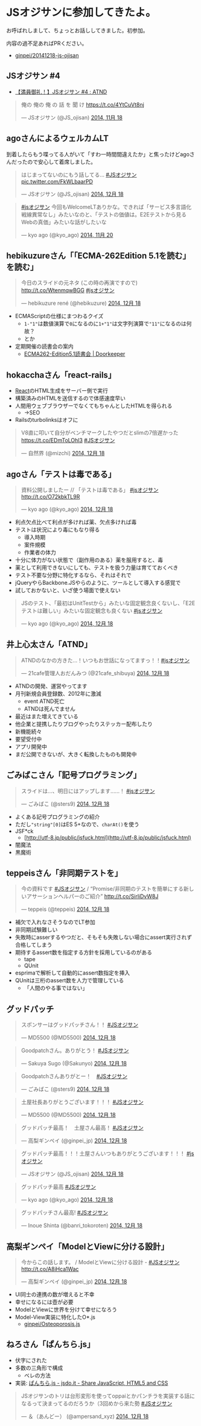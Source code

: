 # JSオジサンに参加してきたよ。

お呼ばれしまして、ちょっとお話ししてきました。初参加。

内容の過不足あればPRください。

* [ginpei/20141218-js-ojisan](https://github.com/ginpei/20141218-js-ojisan)

## JSオジサン #4

* [【満員御礼！】JSオジサン #4 : ATND](https://atnd.org/events/59358)

<blockquote class="twitter-tweet" lang="ja"><p>俺の&#10;&#10;俺の&#10;&#10;俺&#10;の&#10;話&#10;を&#10;聞&#10;け&#10;&#10;<a href="https://t.co/4YtCuVt8nj">https://t.co/4YtCuVt8nj</a></p>&mdash; JSオジサン (@JS_ojisan) <a href="https://twitter.com/JS_ojisan/status/534682258930532352">2014, 11月 18</a></blockquote>
<script async src="//platform.twitter.com/widgets.js" charset="utf-8"></script>

## agoさんによるウェルカムLT

到着したらもう喋ってる人がいて「すわ一時間間違えたか」と焦ったけどagoさんだったので安心して着席しました。

<blockquote class="twitter-tweet" lang="ja"><p>はじまってないのにもう話してる… <a href="https://twitter.com/hashtag/JS%E3%82%AA%E3%82%B8%E3%82%B5%E3%83%B3?src=hash">#JSオジサン</a> <a href="http://t.co/FkWLbaarPD">pic.twitter.com/FkWLbaarPD</a></p>&mdash; JSオジサン (@JS_ojisan) <a href="https://twitter.com/JS_ojisan/status/545531867919687681">2014, 12月 18</a></blockquote>

<blockquote class="twitter-tweet" lang="ja"><p><a href="https://twitter.com/hashtag/js%E3%82%AA%E3%82%B8%E3%82%B5%E3%83%B3?src=hash">#jsオジサン</a> 今回もWelcomeLTありかな。できれば「サービス多言語化戦線異常なし」みたいなのと、「テストの価値は。E2Eテストから見るWebの真価」みたいな話がしたいな</p>&mdash; kyo ago (@kyo_ago) <a href="https://twitter.com/kyo_ago/status/535446927064580096">2014, 11月 20</a></blockquote>

## hebikuzureさん「「ECMA-262Edition 5.1を読む」を読む」

<blockquote class="twitter-tweet" lang="ja"><p>今日のスライドの元ネタ (この時の再演ですので)  <a href="http://t.co/WtenmqwBGG">http://t.co/WtenmqwBGG</a> <a href="https://twitter.com/hashtag/js%E3%82%AA%E3%82%B8%E3%82%B5%E3%83%B3?src=hash">#jsオジサン</a></p>&mdash; hebikuzure rené (@hebikuzure) <a href="https://twitter.com/hebikuzure/status/545586170441113601">2014, 12月 18</a></blockquote>

* ECMAScriptの仕様にまつわるクイズ
	* `1-"1"`は数値演算で`0`になるのに`1+"1"`は文字列演算で`"11"`になるのは何故？
	* とか
* 定期開催の読書会の案内
	* [ECMA262-Edition5.1読書会 | Doorkeeper](http://ecma262reading.doorkeeper.jp/)

## hokacchaさん「react-rails」

* [React](http://facebook.github.io/react/)のHTML生成をサーバー側で実行
* 構築済みのHTMLを送信するので体感速度早い
* 人間用ウェブブラウザーでなくてもちゃんとしたHTMLを得られる
	* →SEO
* Railsのturbolinksはオフに

<blockquote class="twitter-tweet" data-cards="hidden" lang="ja"><p>V8直に叩いて自分がベンチマークしたやつだとslimの7倍遅かった <a href="https://t.co/EDmToLOhl3">https://t.co/EDmToLOhl3</a> <a href="https://twitter.com/hashtag/JS%E3%82%AA%E3%82%B8%E3%82%B5%E3%83%B3?src=hash">#JSオジサン</a></p>&mdash; 自然界 (@mizchi) <a href="https://twitter.com/mizchi/status/545540424736055296">2014, 12月 18</a></blockquote>

## agoさん「テストは毒である」

<blockquote class="twitter-tweet" lang="ja"><p>資料公開しましたー // 「テストは毒である」 <a href="https://twitter.com/hashtag/js%E3%82%AA%E3%82%B8%E3%82%B5%E3%83%B3?src=hash">#jsオジサン</a> <a href="http://t.co/O72kbkTL9R">http://t.co/O72kbkTL9R</a></p>&mdash; kyo ago (@kyo_ago) <a href="https://twitter.com/kyo_ago/status/545548588114141184">2014, 12月 18</a></blockquote>

* 利点欠点比べて利点が多ければ薬、欠点多ければ毒
* テストは状況により毒にもなり得る
	*	導入時期
	* 案件規模
	* 作業者の体力
* 十分に体力がない状態で（副作用のある）薬を服用すると、毒
* 薬として利用できないにしても、テストを扱う力量は育てておくべき
* テスト不要な分野に特化するなら、それはそれで
* jQueryやらBackbone.JSやらのように、ツールとして導入する感覚で
* 試しておかないと、いざ使う場面で使えない

<blockquote class="twitter-tweet" lang="ja"><p>JSのテスト、「最初はUnitTestから」みたいな固定観念良くないし、「E2Eテストは難しい」みたいな固定観念も良くない <a href="https://twitter.com/hashtag/js%E3%82%AA%E3%82%B8%E3%82%B5%E3%83%B3?src=hash">#jsオジサン</a></p>&mdash; kyo ago (@kyo_ago) <a href="https://twitter.com/kyo_ago/status/545545817444986881">2014, 12月 18</a></blockquote>

## 井上心太さん「ATND」

<blockquote class="twitter-tweet" lang="ja"><p>ATNDのなかの方きた…！いつもお世話になってますっ！！<a href="https://twitter.com/hashtag/js%E3%82%AA%E3%82%B8%E3%82%B5%E3%83%B3?src=hash">#jsオジサン</a></p>&mdash; 21cafe管理人おだんみつ (@21cafe_shibuya) <a href="https://twitter.com/21cafe_shibuya/status/545545089338982400">2014, 12月 18</a></blockquote>

* ATNDの開発、運営やってます
* 月刊新規会員登録数、2012年に激減
	* event ATND死亡
	* ATNDは死んでません
* 最近はまた増えてきている
* 他企業と提携したりブログやったりステッカー配布したり
* 新機能続々
* 要望受付中
* アプリ開発中
* まだ公開できないが、大きく転換したものも開発中

## ごみばこさん「記号プログラミング」

<blockquote class="twitter-tweet" lang="ja"><p>スライドは…、明日にはアップします……！ <a href="https://twitter.com/hashtag/js%E3%82%AA%E3%82%B8%E3%82%B5%E3%83%B3?src=hash">#jsオジサン</a></p>&mdash; ごみばこ (@sters9) <a href="https://twitter.com/sters9/status/545585024926371840">2014, 12月 18</a></blockquote>

* よくある記号プログラミングの紹介
* ただし`"string"[0]`はES 5+なので、`charAt()`を使う
* JSF\*ck
	* [http://utf-8.jp/public/jsfuck.html](http://utf-8.jp/public/jsfuck.html)
* 闇魔法
* 黒魔術

## teppeisさん「非同期テストを」

<blockquote class="twitter-tweet" lang="ja"><p>今の資料です <a href="https://twitter.com/hashtag/JS%E3%82%AA%E3%82%B8%E3%82%B5%E3%83%B3?src=hash">#JSオジサン</a> / “Promise/非同期のテストを簡単にする新しいアサーションヘルパーのご紹介” <a href="http://t.co/SirliDvW8J">http://t.co/SirliDvW8J</a></p>&mdash; teppeis (@teppeis) <a href="https://twitter.com/teppeis/status/545550720057868289">2014, 12月 18</a></blockquote>

* 補欠で入れなさそうなのでLT参加
* 非同期試験難しい
* 失敗時にasserするやつだと、そもそも失敗しない場合にassert実行されず合格してしまう
* 期待するassert数を指定する方針を採用しているのがある
	* tape
	* QUnit
* esprimaで解析して自動的にassert数指定を挿入
* QUnitは三桁のassert数を人力で管理している
	* 「人間のやる事ではない」

## グッドパッチ

<blockquote class="twitter-tweet" lang="ja"><p>スポンサーはグッドパッチさん！！&#10;<a href="https://twitter.com/hashtag/JS%E3%82%AA%E3%82%B8%E3%82%B5%E3%83%B3?src=hash">#JSオジサン</a></p>&mdash; MD5500 (@MD5500) <a href="https://twitter.com/MD5500/status/545550495775875072">2014, 12月 18</a></blockquote>
<blockquote class="twitter-tweet" lang="ja"><p>Goodpatchさん。ありがとう！ <a href="https://twitter.com/hashtag/JS%E3%82%AA%E3%82%B8%E3%82%B5%E3%83%B3?src=hash">#JSオジサン</a></p>&mdash; Sakuya Sugo (@Sakunyo) <a href="https://twitter.com/Sakunyo/status/545550527174422529">2014, 12月 18</a></blockquote>
<blockquote class="twitter-tweet" lang="ja"><p>Goodpatchさんありがとー！　<a href="https://twitter.com/hashtag/JS%E3%82%AA%E3%82%B8%E3%82%B5%E3%83%B3?src=hash">#JSオジサン</a></p>&mdash; ごみばこ (@sters9) <a href="https://twitter.com/sters9/status/545550559466373120">2014, 12月 18</a></blockquote>
<blockquote class="twitter-tweet" lang="ja"><p>土屋社長ありがとうございます！！！&#10;<a href="https://twitter.com/hashtag/JS%E3%82%AA%E3%82%B8%E3%82%B5%E3%83%B3?src=hash">#JSオジサン</a></p>&mdash; MD5500 (@MD5500) <a href="https://twitter.com/MD5500/status/545551002145804290">2014, 12月 18</a></blockquote>
<blockquote class="twitter-tweet" lang="ja"><p>グッドパッチ最高！　土屋さん最高！ <a href="https://twitter.com/hashtag/JS%E3%82%AA%E3%82%B8%E3%82%B5%E3%83%B3?src=hash">#JSオジサン</a></p>&mdash; 高梨ギンペイ (@ginpei_jp) <a href="https://twitter.com/ginpei_jp/status/545551023960379392">2014, 12月 18</a></blockquote>
<blockquote class="twitter-tweet" lang="ja"><p>グッドパッチ最高！！！土屋さんいつもありがとうございます！！！ <a href="https://twitter.com/hashtag/js%E3%82%AA%E3%82%B8%E3%82%B5%E3%83%B3?src=hash">#jsオジサン</a></p>&mdash; JSオジサン (@JS_ojisan) <a href="https://twitter.com/JS_ojisan/status/545551027521335296">2014, 12月 18</a></blockquote>
<blockquote class="twitter-tweet" lang="ja"><p>グッドパッチ最高 <a href="https://twitter.com/hashtag/JS%E3%82%AA%E3%82%B8%E3%82%B5%E3%83%B3?src=hash">#JSオジサン</a></p>&mdash; kyo ago (@kyo_ago) <a href="https://twitter.com/kyo_ago/status/545551099260715009">2014, 12月 18</a></blockquote>
<blockquote class="twitter-tweet" lang="ja"><p>グッドパッチさん最高! <a href="https://twitter.com/hashtag/JS%E3%82%AA%E3%82%B8%E3%82%B5%E3%83%B3?src=hash">#JSオジサン</a></p>&mdash; Inoue Shinta (@banri_tokoroten) <a href="https://twitter.com/banri_tokoroten/status/545551458641252352">2014, 12月 18</a></blockquote>

## 高梨ギンペイ「ModelとViewに分ける設計」

<blockquote class="twitter-tweet" lang="ja"><p>今からこの話します。 / ModelとViewに分ける設計 - <a href="https://twitter.com/hashtag/JS%E3%82%AA%E3%82%B8%E3%82%B5%E3%83%B3?src=hash">#JSオジサン</a> <a href="http://t.co/A8iHca1Wac">http://t.co/A8iHca1Wac</a></p>&mdash; 高梨ギンペイ (@ginpei_jp) <a href="https://twitter.com/ginpei_jp/status/545551169633124352">2014, 12月 18</a></blockquote>

* UI同士の連携の数が増えると不幸
* 幸せになるには壺が必要
* ModelとViewに世界を分けて幸せになろう
* Model-View実装に特化したO\*.js
	* [ginpei/Osteoporosis.js](https://github.com/ginpei/Osteoporosis.js)

## ねろさん「ぱんちら.js」

* 伏字にされた
* 多数の三角形で構成
	* ベレの方法
* 実装: [ぱんちら.js - jsdo.it - Share JavaScript, HTML5 and CSS](http://jsdo.it/nenjiru/eXkp)

<blockquote class="twitter-tweet" lang="ja"><p>JSオジサンのトリは台形変形を使ってoppaiとかパンチラを実装する話になるって決まってるのだろうか（3回めから来た勢 <a href="https://twitter.com/hashtag/JS%E3%82%AA%E3%82%B8%E3%82%B5%E3%83%B3?src=hash">#JSオジサン</a></p>&mdash; ＆（あんどー） (@ampersand_xyz) <a href="https://twitter.com/ampersand_xyz/status/545554109378482176">2014, 12月 18</a></blockquote>


